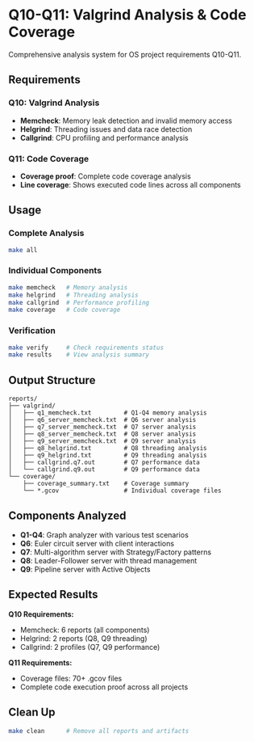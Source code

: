 # Q10-Q11: Valgrind Analysis & Code Coverage

Comprehensive analysis system for OS project requirements Q10-Q11.

## Requirements

### Q10: Valgrind Analysis
- **Memcheck**: Memory leak detection and invalid memory access
- **Helgrind**: Threading issues and data race detection
- **Callgrind**: CPU profiling and performance analysis

### Q11: Code Coverage
- **Coverage proof**: Complete code coverage analysis
- **Line coverage**: Shows executed code lines across all components

## Usage

### Complete Analysis
```bash
make all
```

### Individual Components
```bash
make memcheck   # Memory analysis
make helgrind   # Threading analysis  
make callgrind  # Performance profiling
make coverage   # Code coverage
```

### Verification
```bash
make verify     # Check requirements status
make results    # View analysis summary
```

## Output Structure

```
reports/
├── valgrind/
│   ├── q1_memcheck.txt         # Q1-Q4 memory analysis
│   ├── q6_server_memcheck.txt  # Q6 server analysis
│   ├── q7_server_memcheck.txt  # Q7 server analysis
│   ├── q8_server_memcheck.txt  # Q8 server analysis
│   ├── q9_server_memcheck.txt  # Q9 server analysis
│   ├── q8_helgrind.txt         # Q8 threading analysis
│   ├── q9_helgrind.txt         # Q9 threading analysis
│   ├── callgrind.q7.out        # Q7 performance data
│   └── callgrind.q9.out        # Q9 performance data
└── coverage/
    ├── coverage_summary.txt    # Coverage summary
    └── *.gcov                  # Individual coverage files
```

## Components Analyzed

- **Q1-Q4**: Graph analyzer with various test scenarios
- **Q6**: Euler circuit server with client interactions
- **Q7**: Multi-algorithm server with Strategy/Factory patterns
- **Q8**: Leader-Follower server with thread management
- **Q9**: Pipeline server with Active Objects

## Expected Results

**Q10 Requirements:**
- Memcheck: 6 reports (all components)
- Helgrind: 2 reports (Q8, Q9 threading)
- Callgrind: 2 profiles (Q7, Q9 performance)

**Q11 Requirements:**
- Coverage files: 70+ .gcov files
- Complete code execution proof across all projects

## Clean Up

```bash
make clean      # Remove all reports and artifacts
```